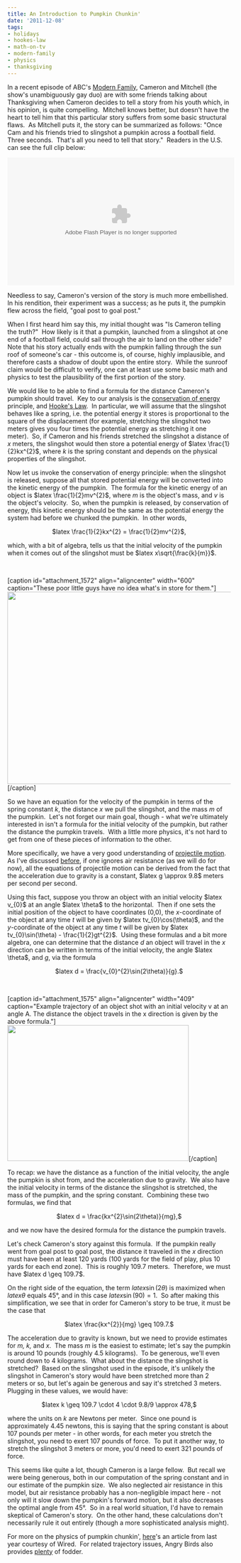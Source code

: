 ```yaml
---
title: An Introduction to Pumpkin Chunkin'
date: '2011-12-08'
tags:
- holidays
- hookes-law
- math-on-tv
- modern-family
- physics
- thanksgiving
---
```


In a recent episode of ABC's <a href="http://en.wikipedia.org/wiki/Modern_Family">Modern Family</a>, Cameron and Mitchell (the show's unambiguously gay duo) are with some friends talking about Thanksgiving when Cameron decides to tell a story from his youth which, in his opinion, is quite compelling.  Mitchell knows better, but doesn't have the heart to tell him that this particular story suffers from some basic structural flaws.  As Mitchell puts it, the story can be summarized as follows: "Once Cam and his friends tried to slingshot a pumpkin across a football field.  Three seconds.  That's all you need to tell that story."  Readers in the U.S. can see the full clip below:
<p style="text-align: center;"><object width="512" height="288"><param name="movie" value="http://www.hulu.com/embed/HLkhDoxkC-xSzszTVNavjg" /><param name="allowFullScreen" value="true" /><embed type="application/x-shockwave-flash" width="512" height="288" src="http://www.hulu.com/embed/HLkhDoxkC-xSzszTVNavjg" allowfullscreen="true"></embed></object></p>
Needless to say, Cameron's version of the story is much more embellished. In his rendition, their experiment was a success; as he puts it, the pumpkin flew across the field, "goal post to goal post."

When I first heard him say this, my initial thought was "Is Cameron telling the truth?"  How likely is it that a pumpkin, launched from a slingshot at one end of a football field, could sail through the air to land on the other side?  Note that his story actually ends with the pumpkin falling through the sun roof of someone's car - this outcome is, of course, highly implausible, and therefore casts a shadow of doubt upon the entire story.  While the sunroof claim would be difficult to verify, one can at least use some basic math and physics to test the plausibility of the first portion of the story.

We would like to be able to find a formula for the distance Cameron's pumpkin should travel.  Key to our analysis is the <a href="http://en.wikipedia.org/wiki/Conservation_of_energy">conservation of energy</a> principle, and <a href="http://en.wikipedia.org/wiki/Hooke%27s_law">Hooke's Law</a>.  In particular, we will assume that the slingshot behaves like a spring, i.e. the potential energy it stores is proportional to the square of the displacement (for example, stretching the slingshot two meters gives you four times the potential energy as stretching it one meter).  So, if Cameron and his friends stretched the slingshot a distance of <em>x</em> meters, the slingshot would then store a potential energy of $latex \frac{1}{2}kx^{2}$, where <em>k</em> is the spring constant and depends on the physical properties of the slingshot.

Now let us invoke the conservation of energy principle: when the slingshot is released, suppose all that stored potential energy will be converted into the kinetic energy of the pumpkin.  The formula for the kinetic energy of an object is $latex \frac{1}{2}mv^{2}$, where <em>m</em> is the object's mass, and <em>v</em> is the object's velocity.  So, when the pumpkin is released, by conservation of energy, this kinetic energy should be the same as the potential energy the system had before we chunked the pumpkin.  In other words,
<p style="text-align: center;">$latex \frac{1}{2}kx^{2} = \frac{1}{2}mv^{2}$,</p>
<p style="text-align: left;">which, with a bit of algebra, tells us that the initial velocity of the pumpkin when it comes out of the slingshot must be $latex x\sqrt{\frac{k}{m}}$.</p>
<p style="text-align: left;">&nbsp;</p>


[caption id="attachment_1572" align="aligncenter" width="600" caption="These poor little guys have no idea what&#39;s in store for them."]<a href="http://en.wikipedia.org/wiki/File:Pumpkins.jpg"><img class="size-full wp-image-1572" title="Pumpkins" src="http://www.mathgoespop.com/wp-content/uploads/2011/12/Pumpkins.jpg" alt="" width="600" height="433" /></a>[/caption]
<p style="text-align: left;">So we have an equation for the velocity of the pumpkin in terms of the spring constant <em>k</em>, the distance <em>x</em> we pull the slingshot, and the mass <em>m</em> of the pumpkin.  Let's not forget our main goal, though - what we're ultimately interested in isn't a formula for the initial velocity of the pumpkin, but rather the distance the pumpkin travels.  With a little more physics, it's not hard to get from one of these pieces of information to the other.</p>
<p style="text-align: left;">More specifically, we have a very good understanding of <a href="http://en.wikipedia.org/wiki/Trajectory_of_a_projectile">projectile motion</a>.  As I've discussed <a href="http://www.mathgoespop.com/2010/09/scott-pilgrim-vs-gravity.html">before</a>, if one ignores air resistance (as we will do for now), all the equations of projectile motion can be derived from the fact that the acceleration due to gravity is a constant, $latex g \approx 9.8$ meters per second per second.</p>
<p style="text-align: left;">Using this fact, suppose you throw an object with an initial velocity $latex v_{0}$ at an angle $latex \theta$ to the horizontal.  Then if one sets the initial position of the object to have coordinates (0,0), the <em>x</em>-coordinate of the object at any time <em>t</em> will be given by $latex tv_{0}\cos(\theta)$, and the <em>y</em>-coordinate of the object at any time <em>t </em>will be given by $latex tv_{0}\sin(\theta) - \frac{1}{2}gt^{2}$.  Using these formulas and a bit more algebra, one can determine that the distance <em>d</em> an object will travel in the <em>x</em> direction can be written in terms of the initial velocity, the angle $latex \theta$, and <em>g</em>, via the formula</p>
<p style="text-align: center;">$latex d = \frac{v_{0}^{2}\sin(2\theta)}{g}.$</p>
<p style="text-align: center;">&nbsp;</p>


[caption id="attachment_1575" align="aligncenter" width="409" caption="Example trajectory of an object shot with an initial velocity v at an angle A.  The distance the object travels in the x direction is given by the above formula."]<a href="http://www.mathgoespop.com/wp-content/uploads/2011/12/Picture-9.png"><img class="size-full wp-image-1575" title="Picture 9" src="http://www.mathgoespop.com/wp-content/uploads/2011/12/Picture-9.png" alt="" width="409" height="306" /></a>[/caption]
<p style="text-align: left;">To recap: we have the distance as a function of the initial velocity, the angle the pumpkin is shot from, and the acceleration due to gravity.  We also have the initial velocity in terms of the distance the slingshot is stretched, the mass of the pumpkin, and the spring constant.  Combining these two formulas, we find that</p>
<p style="text-align: center;">$latex d = \frac{kx^{2}\sin(2\theta)}{mg},$</p>
<p style="text-align: left;">and we now have the desired formula for the distance the pumpkin travels.</p>
Let's check Cameron's story against this formula.  If the pumpkin really went from goal post to goal post, the distance it traveled in the <em>x </em>direction must have been at least 120 yards (100 yards for the field of play, plus 10 yards for each end zone).  This is roughly 109.7 meters.  Therefore, we must have $latex d \geq 109.7$.

On the right side of the equation, the term $latex \sin(2\theta)$ is maximized when $latex \theta$ equals 45°, and in this case $latex \sin(90)=1$.  So after making this simplification, we see that in order for Cameron's story to be true, it must be the case that
<p style="text-align: center;">$latex \frac{kx^{2}}{mg} \geq 109.7.$</p>
<p style="text-align: left;">The acceleration due to gravity is known, but we need to provide estimates for <em>m, k,</em> and <em>x</em>.  The mass <em>m</em> is the easiest to estimate; let's say the pumpkin is around 10 pounds (roughly 4.5 kilograms).  To be generous, we'll even round down to 4 kilograms.  What about the distance the slingshot is stretched?  Based on the slingshot used in the episode, it's unlikely the slingshot in Cameron's story would have been stretched more than 2 meters or so, but let's again be generous and say it's stretched 3 meters.  Plugging in these values, we would have:</p>
<p style="text-align: center;">$latex k \geq 109.7 \cdot 4 \cdot 9.8/9 \approx 478,$</p>
<p style="text-align: left;">where the units on <em>k</em> are Newtons per meter.  Since one pound is approximately 4.45 newtons, this is saying that the spring constant is about 107 pounds per meter - in other words, for each meter you stretch the slingshot, you need to exert 107 pounds of force.  To put it another way, to stretch the slingshot 3 meters or more, you'd need to exert 321 pounds of force.</p>
<p style="text-align: left;">This seems like quite a lot, though Cameron is a large fellow.  But recall we were being generous, both in our computation of the spring constant and in our estimate of the pumpkin size.  We also neglected air resistance in this model, but air resistance probably has a non-negligible impact here - not only will it slow down the pumpkin's forward motion, but it also decreases the optimal angle from 45°.  So in a real world situation, I'd have to remain skeptical of Cameron's story.  On the other hand, these calculations don't necessarily rule it out entirely (though a more sophisticated analysis might).</p>
<p style="text-align: left;">For more on the physics of pumpkin chunkin', <a href="http://www.wired.com/wiredscience/2010/11/the-physics-of-punkin-chunkin/">here</a>'s an article from last year courtesy of Wired.  For related trajectory issues, Angry Birds also provides <a href="http://www.wired.com/wiredscience/2011/05/is-the-launch-speed-in-angry-birds-constant/">plenty</a> of fodder.</p>
